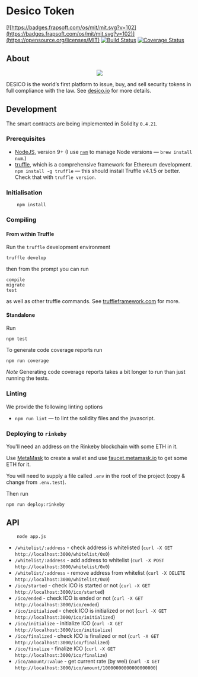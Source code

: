 # Desico Token

[![https://badges.frapsoft.com/os/mit/mit.svg?v=102](https://badges.frapsoft.com/os/mit/mit.svg?v=102)](https://opensource.org/licenses/MIT)
[![Build Status](https://travis-ci.org/Desico/desico-token.svg?branch=master)](https://travis-ci.org/Desico/desico-token)
[![Coverage Status](https://coveralls.io/repos/github/Desico/desico-token/badge.svg?branch=master)](https://coveralls.io/github/Desico/desico-token?branch=master)

## About

<p align="center">
  <img src="https://www.desico.io/images/logo.png">
</p>

DESICO is the world’s first platform to issue, buy, and sell security tokens in full compliance with the law. See [desico.io](https://www.desico.io) for more details.

## Development

The smart contracts are being implemented in Solidity `0.4.21`.

### Prerequisites

* [NodeJS](htps://nodejs.org), version 9+ (I use [`nvm`](https://github.com/creationix/nvm) to manage Node versions — `brew install nvm`.)
* [truffle](http://truffleframework.com/), which is a comprehensive framework for Ethereum development. `npm install -g truffle` — this should install Truffle v4.1.5 or better.  Check that with `truffle version`.


### Initialisation

        npm install

### Compiling

#### From within Truffle

Run the `truffle` development environment

    truffle develop

then from the prompt you can run

    compile
    migrate
    test

as well as other truffle commands. See [truffleframework.com](http://truffleframework.com) for more.

#### Standalone

Run

    npm test

To generate code coverage reports run

    npm run coverage

*Note* Generating code coverage reports takes a bit longer to run than just running the tests.

### Linting

We provide the following linting options

* `npm run lint` — to lint the solidity files and the javascript.

### Deploying to `rinkeby`

You'll need an address on the Rinkeby blockchain with some ETH in it.

Use [MetaMask](https://metamask.io) to create a wallet and use [faucet.metamask.io](https://faucet.metamask.io/) to get some ETH for it.

You will need to supply a file called `.env` in the root of the project (copy & change from `.env.test`).

Then run

    npm run deploy:rinkeby


## API

        node app.js
        

  - `/whitelist/:address` - check address is whitelisted (`curl -X GET http://localhost:3000/whitelist/0x0`)
  - `/whitelist/:address` -  add address to whitelist (`curl -X POST http://localhost:3000/whitelist/0x0`)
  - `/whitelist/:address` - remove address from whitelist (`curl -X DELETE http://localhost:3000/whitelist/0x0`)
  - `/ico/started` - check ICO is started or not (`curl -X GET http://localhost:3000/ico/started`)
  - `/ico/ended` - check ICO is ended or not (`curl -X GET http://localhost:3000/ico/ended`)
  - `/ico/initialized` - check ICO is initialized or not (`curl -X GET http://localhost:3000/ico/initialized`)
  - `/ico/initialize` - initialize ICO (`curl -X GET http://localhost:3000/ico/initialize`)
  - `/ico/finalized` - check ICO is finalized or not (`curl -X GET http://localhost:3000/ico/finalized`)
  - `/ico/finalize` - finalize ICO (`curl -X GET http://localhost:3000/ico/finalize`)
  - `/ico/amount/:value` - get current rate (by wei) (`curl -X GET http://localhost:3000/ico/amount/10000000000000000000`)